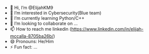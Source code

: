 - 👋 Hi, I’m @ElijahKM9
- 👀 I’m interested in Cybersecurity(Blue team)
- 🌱 I’m currently learning Python/C++
- 💞️ I’m looking to collaborate on ...
- 📫 How to reach me linkedin (https://www.linkedin.com/in/elijah-mccalla-8705ba26b/)
- 😄 Pronouns: He/Him
- ⚡ Fun fact: ...

<!---
ElijahKM9/ElijahKM9 is a ✨ special ✨ repository because its `README.md` (this file) appears on your GitHub profile.
You can click the Preview link to take a look at your changes.
--->
